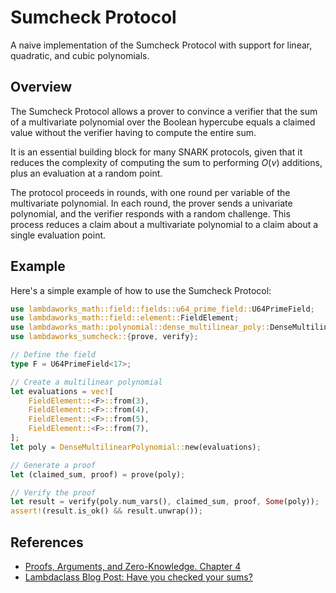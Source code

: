# Sumcheck Protocol

A naive implementation of the Sumcheck Protocol with support for linear, quadratic, and cubic polynomials.

## Overview

The Sumcheck Protocol allows a prover to convince a verifier that the sum of a multivariate polynomial over the Boolean hypercube equals a claimed value without the verifier having to compute the entire sum.

It is an essential building block for many SNARK protocols, given that it reduces the complexity of computing the sum to performing $O(\nu)$ additions, plus an evaluation at a random point.

The protocol proceeds in rounds, with one round per variable of the multivariate polynomial. In each round, the prover sends a univariate polynomial, and the verifier responds with a random challenge. This process reduces a claim about a multivariate polynomial to a claim about a single evaluation point.


## Example

Here's a simple example of how to use the Sumcheck Protocol:

```rust
use lambdaworks_math::field::fields::u64_prime_field::U64PrimeField;
use lambdaworks_math::field::element::FieldElement;
use lambdaworks_math::polynomial::dense_multilinear_poly::DenseMultilinearPolynomial;
use lambdaworks_sumcheck::{prove, verify};

// Define the field
type F = U64PrimeField<17>;

// Create a multilinear polynomial
let evaluations = vec![
    FieldElement::<F>::from(3),
    FieldElement::<F>::from(4),
    FieldElement::<F>::from(5),
    FieldElement::<F>::from(7),
];
let poly = DenseMultilinearPolynomial::new(evaluations);

// Generate a proof
let (claimed_sum, proof) = prove(poly);

// Verify the proof
let result = verify(poly.num_vars(), claimed_sum, proof, Some(poly));
assert!(result.is_ok() && result.unwrap());
```


## References

- [Proofs, Arguments, and Zero-Knowledge. Chapter 4](https://people.cs.georgetown.edu/jthaler/ProofsArgsAndZK.pdf)
- [Lambdaclass Blog Post: Have you checked your sums?](https://blog.lambdaclass.com/have-you-checked-your-sums/)
